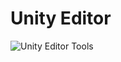 # Unity Editor
 
![Unity Editor Tools](https://github.com/user-attachments/assets/c67ce604-a030-46ee-b733-0de10085d191)

